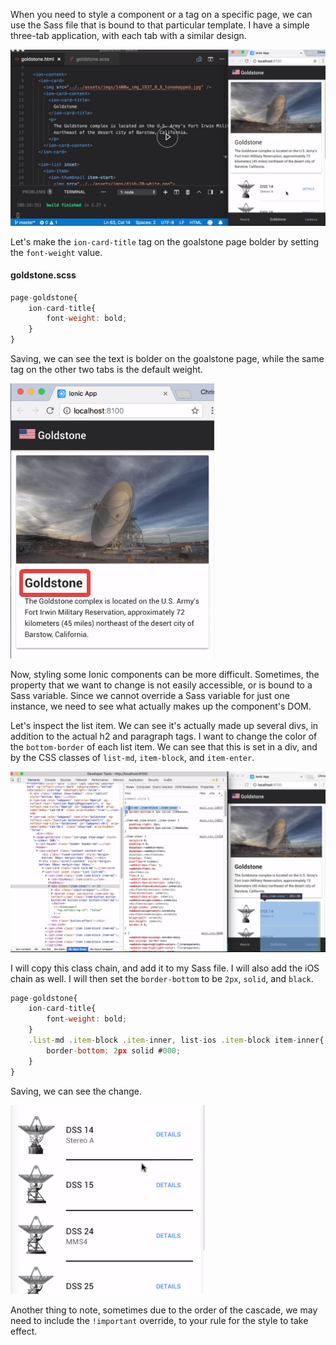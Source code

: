 When you need to style a component or a tag on a specific page, we can use the Sass file that is bound to that particular template. I have a simple three-tab application, with each tab with a similar design.

![3 Tab Template](../images/ionic-style-an-ionic-component-on-a-single-page-3-tab.png)

Let's make the `ion-card-title` tag on the goalstone page bolder by setting the `font-weight` value. 

#### goldstone.scss

```javascript
page-goldstone{
    ion-card-title{
        font-weight: bold;
    }
}
```

Saving, we can see the text is bolder on the goalstone page, while the same tag on the other two tabs is the default weight.

![Bold Title](../images/ionic-style-an-ionic-component-on-a-single-page-bold-title.png)

Now, styling some Ionic components can be more difficult. Sometimes, the property that we want to change is not easily accessible, or is bound to a Sass variable. Since we cannot override a Sass variable for just one instance, we need to see what actually makes up the component's DOM.

Let's inspect the list item. We can see it's actually made up several divs, in addition to the actual h2 and paragraph tags. I want to change the color of the `bottom-border` of each list item. We can see that this is set in a div, and by the CSS classes of `list-md`, `item-block`, and `item-enter`.

![List Style](../images/ionic-style-an-ionic-component-on-a-single-page-list-style.png)

I will copy this class chain, and add it to my Sass file. I will also add the iOS chain as well. I will then set the `border-bottom` to be `2px`, `solid`, and `black`. 

```javascript
page-goldstone{
    ion-card-title{
        font-weight: bold;
    }
    .list-md .item-block .item-inner, list-ios .item-block item-inner{
        border-bottom: 2px solid #000;
    }
}
```

Saving, we can see the change.

![Bottom Border](../images/ionic-style-an-ionic-component-on-a-single-page-bottom-border.png)

Another thing to note, sometimes due to the order of the cascade, we may need to include the `!important` override, to your rule for the style to take effect.